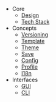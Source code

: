 - Core
    - [Design](/design)
    - [Tech Stack](/tech-stack)
- Concepts
    - [Versioning](/design/concepts/versioning)
    - [Template](/design/concepts/template)
    - [Theme](/design/concepts/theme)
    - [Save](/design/concepts/save)
    - [Config](/design/concepts/config)
    - [Profile](/design/concepts/profile)
    - [I18n](/design/concepts/i18n)
- Interfaces
    - [GUI](/design/interfaces/gui)
    - [CLI](/design/interfaces/cli)
